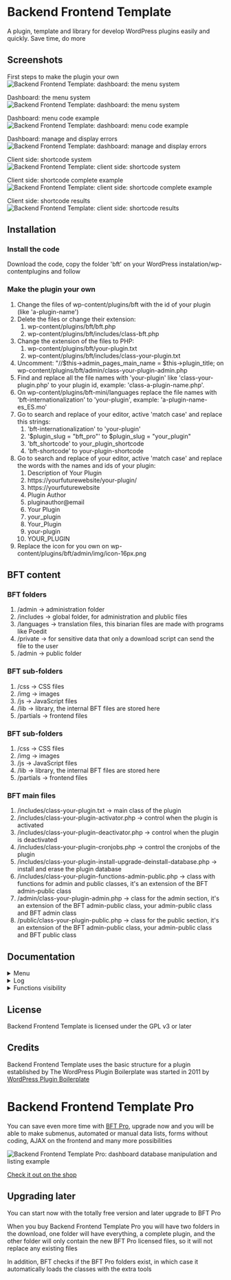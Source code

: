 # Backend Frontend Template

A plugin, template and library for develop WordPress plugins easily and quickly. Save time, do more

## Screenshots

First steps to make the plugin your own
![Backend Frontend Template: dashboard: the menu system](https://moisesbarrachina.online/wp-content/uploads/2023/09/screenshot-1.png)

Dashboard: the menu system
![Backend Frontend Template: dashboard: the menu system](https://moisesbarrachina.online/wp-content/uploads/2023/09/screenshot-2.png)

Dashboard: menu code example
![Backend Frontend Template: dashboard: menu code example](https://moisesbarrachina.online/wp-content/uploads/2023/09/screenshot-3.png)

Dashboard: manage and display errors
![Backend Frontend Template: dashboard: manage and display errors](https://moisesbarrachina.online/wp-content/uploads/2023/09/screenshot-4.png)

Client side: shortcode system
![Backend Frontend Template: client side: shortcode system](https://moisesbarrachina.online/wp-content/uploads/2023/09/screenshot-5.png)

Client side: shortcode complete example
![Backend Frontend Template: client side: shortcode complete example](https://moisesbarrachina.online/wp-content/uploads/2023/09/screenshot-6.png)

Client side: shortcode results
![Backend Frontend Template: client side: shortcode results](https://moisesbarrachina.online/wp-content/uploads/2023/09/screenshot-7.png)

## Installation

### Install the code

Download the code, copy the folder 'bft' on your WordPress instalation/wp-contentplugins and follow 

### Make the plugin your own

1. Change the files of wp-content/plugins/bft with the id of your plugin (like 'a-plugin-name')
2. Delete the files or change their extension:
    1. wp-content/plugins/bft/bft.php
    2. wp-content/plugins/bft/includes/class-bft.php
3. Change the extension of the files to PHP:
    1. wp-content/plugins/bft/your-plugin.txt
    2. wp-content/plugins/bft/includes/class-your-plugin.txt
4. Uncomment: "//$this->admin_pages_main_name = $this->plugin_title; on wp-content/plugins/bft/admin/class-your-plugin-admin.php
5. Find and replace all the file names with 'your-plugin' like 'class-your-plugin.php' to your plugin id, example: 'class-a-plugin-name.php'.
6. On wp-content/plugins/bft-mini/languages replace the file names with 'bft-internationalization' to 'your-plugin', example: 'a-plugin-name-es_ES.mo'
7. Go to search and replace of your editor, active 'match case' and replace this strings:
    1. 'bft-internationalization' to 'your-plugin'
    2. '$plugin_slug = "bft_pro"' to $plugin_slug = "your_plugin"
    3. 'bft_shortcode' to your_plugin_shortcode
    4. 'bft-shortcode' to your-plugin-shortcode
8. Go to search and replace of your editor, active 'match case' and replace the words with the names and ids of your plugin:
    1. Description of Your Plugin
    2. https://yourfuturewebsite/your-plugin/
    3. https://yourfuturewebsite
    4. Plugin Author
    5. pluginauthor@email
    6. Your Plugin
    7. your_plugin
    8. Your_Plugin
    9. your-plugin
    10. YOUR_PLUGIN
9. Replace the icon for you own on wp-content/plugins/bft/admin/img/icon-16px.png

## BFT content

### BFT folders

1. /admin -> administration folder
2. /includes -> global folder, for administration and plublic files
3. /languages -> translation files, this binarian files are made with programs like Poedit
4. /private -> for sensitive data that only a download script can send the file to the user
5. /admin -> public folder

### BFT sub-folders

1. /css -> CSS files
2. /img -> images
3. /js -> JavaScript files
4. /lib -> library, the internal BFT files are stored here
5. /partials -> frontend files

### BFT sub-folders

1. /css -> CSS files
2. /img -> images
3. /js -> JavaScript files
4. /lib -> library, the internal BFT files are stored here
5. /partials -> frontend files

### BFT main files

1. /includes/class-your-plugin.txt -> main class of the plugin
2. /includes/class-your-plugin-activator.php -> control when the plugin is activated
3. /includes/class-your-plugin-deactivator.php -> control when the plugin is deactivated
4. /includes/class-your-plugin-cronjobs.php -> control the cronjobs of the plugin
5. /includes/class-your-plugin-install-upgrade-deinstall-database.php -> install and erase the plugin database
6. /includes/class-your-plugin-functions-admin-public.php -> class with functions for admin and public classes, it's an extension of the BFT admin-public class
7. /admin/class-your-plugin-admin.php -> class for the admin section, it's an extension of the BFT admin-public class, your admin-public class and BFT admin class
8. /public/class-your-plugin-public.php -> class for the public section, it's an extension of the BFT admin-public class, your admin-public class and BFT public class

## Documentation

<details>
  <summary>Menu</summary>
  
  ### The menu system

    Edit your menu on the variable $this->admin_pages of the file admin/class-your-plugin-admin.php

    Design a BFT menu look like this:
    
```php
        $this->admin_pages = [
            "hello_world" => [
                "page_title" => $this->__("Hello world page"),
                "menu_title" => $this->__("Hello world"),
                "file" => "your-plugin-admin-display-hello-world.php",
            ],
            "blank_page" => [
                "page_title" => $this->__("Blank page"),
                "menu_title" => $this->__("Blank page"),
                "file" => "bft-admin-display-blank-page-with-title.php",
            ],	
        ];	
```

    $this->admin_pages can have all the pages you want, but in BFT the admin pages can't have children, that's only possible on Backend Frontend Template Pro

    Note: the array data is expanded by the function $this->admin_pages_prepare(), if you make an $this->debug_log_write($this->admin_pages) on a page: you can see the actual state of the array on the WordPress Log

    Explaining the WPTT menu:

    1. Automatic parametters added to the array
        * id: the array key
        * More automatic parametters on BFT Pro

    2. Parametters with default data if missing
        * page_title: title of the page, default: $this->admin_pages_page_title_default
        * menu_title: title of the tab of the page, default: $this->admin_pages_page_title_default
        * menu_slug: slug of the page, default: key of the page. The Menu slug will be changed to: $this->admin_pages_slug_name_prefix."_".menu_slug because it's needed a unike page name among the plugins
        * tab_show: if false it doesn't show the tab of the page, even if is the page selected, default: true
        * function: the function for when a page is displayed, default: $this->admin_pages_function_default
        * function_load: loads the function before a page is displayed,default: $this->admin_pages_function_load_default
        * file: the admin/partials file that will be displayed, default: $this->admin_pages_file_default (If the file starts with 'bft-' the file will be loaded of the folder admin/lib/BFT/partials
        * error_throw_what_do, it's used on error_throw, options: show_error: show the error (default option), show_error_and_die: show the error and stop the execution, go_to_parent: go to the parent page and anotes on the GET data the error (only works on BFT Pro and if $triggered_on_function_load = true, because on a normal WordPress function will cause the error: 'Cannot modify header information - headers already sent')
        * error_throw_file_change: change the file option if error_throw_what_do is triggered, default: false
        * capability, default: "manage_options", WordPress capabilities: https://wordpress.org/support/article/roles-and-capabilities/
        * More parametters on BFT Pro
    
    3. Available functions out of the box (you can create whatever function you need)
        * admin_menu_page_display: display the page selected on 'file'
        * More functions on BFT Pro

    4. Functions load available out of the box (you can create whatever function you need)
        * More functions load on BFT Pro
   
    5. Optional parametters
        * page_copy_of: copy the data of a page. Only copy the data not found on the page, neither copy id, is_child, page_parent, menu_slug and children
        * More optional parametters on BFT Pro
    
    6. Your own parametters
        * You can create your own parameter, later on you can access to the info on a function or on a page with: $variable_name = $this->admin_pages_data_get("parametter_name");. And if you want you can retrieve the data of a certain page with $page_name, and retrieve all the array data with $key = false, $variable_name = $this->admin_pages_data_get($key = false, $page_name = NULL)

        * You can set later your own parameter by code with: $this->admin_pages_data_set($key, $data, $page_name = NULL)
</details>

<details>
  <summary>Log</summary>
  
  ### The WordPress log with BFT

    The log in WordPress is activated on wp-config.php, change:

    define( 'WP_DEBUG', true );
    define( 'WP_DEBUG_LOG', true );
    Now you can check the log on wp-content/debug.log

    For printing on the log you can use the WordPress function error_log($string_or_number), but with Backend Frontend Template you can use: $this->debug_log_write($whatever)

    $this->debug_log_write() it's a better option because it shows:

    'NULL' if its a NULL variable
    'TRUE' and 'FALSE' if it's a boolean
    print_r() if it's an array or object
    Now you can print on the log whatever variable you want

    Also BFT offers an alternative name for debug_log_write: $this->write_log()
</details>

<details>
  <summary>Functions visibility</summary>
  
  ### What functions visibility is needed

    A quick summary for what visibility to use on the functions of your plugin:

  #### Private
    Don't use private functions, BFT use inheritance on the classes and a private function can't inheritance

  #### Protected
    Ideal for the internal functions for security reasons, only your classes can use this functions

  #### Public
    Some functions need to be public due to how WordPress works:

    * Functions called via $this->admin_pages -> an_admin_page -> 'function_load' data
    * Functions called via $this->admin_pages -> an_admin_page -> 'function' data
    * Functions called via install, upgrade or unistall
    * Functions called via shortcodes
    * Functions called via AJAX responses
</details>

## License

Backend Frontend Template is licensed under the GPL v3 or later

## Credits

Backend Frontend Template uses the basic structure for a plugin established by The WordPress Plugin Boilerplate was started in 2011 by [WordPress Plugin Boilerplate](https://github.com/DevinVinson/WordPress-Plugin-Boilerplate)

# Backend Frontend Template Pro

You can save even more time with [BFT Pro](https://moisesbarrachina.online/en/producto/backend-frontend-template-pro/), upgrade now and you will be able to make submenus, automated or manual data lists, forms without coding, AJAX on the frontend and many more possibilities

![Backend Frontend Template Pro: dashboard database manipulation and listing example](https://moisesbarrachina.online/wp-content/uploads/2023/09/teacher_1_notes.png)

[Check it out on the shop](https://moisesbarrachina.online/en/producto/backend-frontend-template-pro/)

## Upgrading later

You can start now with the totally free version and later upgrade to BFT Pro

When you buy Backend Frontend Template Pro you will have two folders in the download, one folder will have everything, a complete plugin, and the other folder will only contain the new BFT Pro licensed files, so it will not replace any existing files

In addition, BFT checks if the BFT Pro folders exist, in which case it automatically loads the classes with the extra tools
